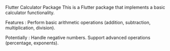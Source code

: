 Flutter Calculator Package
This is a Flutter package that implements a basic calculator functionality.

Features :
Perform basic arithmetic operations (addition, subtraction, multiplication, division).

Potentially :
Handle negative numbers.
Support advanced operations (percentage, exponents).

